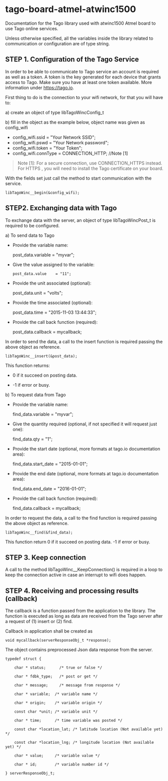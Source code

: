 # tago-board-atmel-atwinc1500
Documentation for the Tago library used with atwinc1500 Atmel board to use Tago online services.

Unless otherwise specified, all the variables inside the library related to communication or configuration are of type string. 

## STEP 1. Configuration of the Tago Service

In order to be able to communicate to Tago service an account is required as well as a token. A token is the key generated for each device that grants access to Tago. Make sure you have at least one token available. More information under https://tago.io. 

First thing to do is the connection to your wifi network, for that you will have to:

a) create an object of type libTagoWincConfig_t

b) fill in the object as the example below, object name was given as config_wifi
* config_wifi.ssid  = "Your Network SSID";
* config_wifi.pswd  = "Your Network password";
* config_wifi.token = "Your Token";
* config_wifi.connType = CONNECTION_HTTP;		//Note [1]	

> Note [1]: For a secure connection, use CONNECTION_HTTPS instead. For HTTPS , you will need to install the Tago certificate on your board.

With the fields set just call the method to start communication with the service.

	libTagoWinc__begin(&config_wifi);

## STEP2. Exchanging data with Tago

To exchange data with the server, an object of type libTagoWincPost_t is required to be configured. 

a) To send data to Tago

* Provide the variable name:

	post_data.variable = "myvar";
* Give the value assigned to the variable:

	  post_data.value    = "11";
*	Provide the unit associated (optional):

	  post_data.unit     = "volts";
*	Provide the time associated (optional):
	
	  post_data.time     = "2015-11-03 13:44:33";
*	Provide the call back function (required):

	  post_data.callback = mycallback;

In order to send the data, a call to the insert function is required passing the above object as reference.

	libTagoWinc__insert(&post_data);

This function returns:

* 0 if it succeed on posting data.

* -1 if error or busy. 

b) To request data from Tago

* Provide the variable name:

	find_data.variable = "myvar";
* Give the quantity required (optional, if not specified it will request just one):
	
	find_data.qty    = "1";
* Provide the start date (optional, more formats at tago.io documentation area):
	
	find_data.start_date = "2015-01-01";
* Provide the end date (optional, more formats at tago.io documentation area):
	
	find_data.end_date = "2016-01-01";
* Provide the call back function (required):
	
	find_data.callback = mycallback;

In order to request the data, a call to the find function is required passing the above object as reference.

	libTagoWinc__find(&find_data);
  
This function return 0 if it succeed on posting data. -1 if error or busy. 

## STEP 3. Keep connection

  A call to the method libTagoWinc__KeepConnection() is required in a loop to keep the connection active in case an interrupt to wifi does happen.

## STEP 4. Receiving and processing results (callback)

  The callback is a function passed from the application to the library. The function is executed as long as data are received from the Tago server after a request of (1) insert or (2) find.

Callback in application shall be created as

	void mycallback(serverResponseObj_t *response);
  
The object contains preprocessed Json data response from the server.

	typedef struct {
	
		char * status;		/* true or false */ 
	
		char * fdbk_type;	/* post or get */
	
		char * message;		/* message from response */	
	
		char * variable;  /* variable name */
	
		char * origin;    /* variable origin */
	
		const char *unit; /* variable unit */
	
		char * time;      /* time variable was posted */
	
		const char *location_lat; /* latitude location (Not available yet) */
	
		const char *location_lng; /* longitude location (Not available yet) */
	
		char * value;     /* variable value */
	
		char * id;        /* variable number id */

	} serverResponseObj_t;
